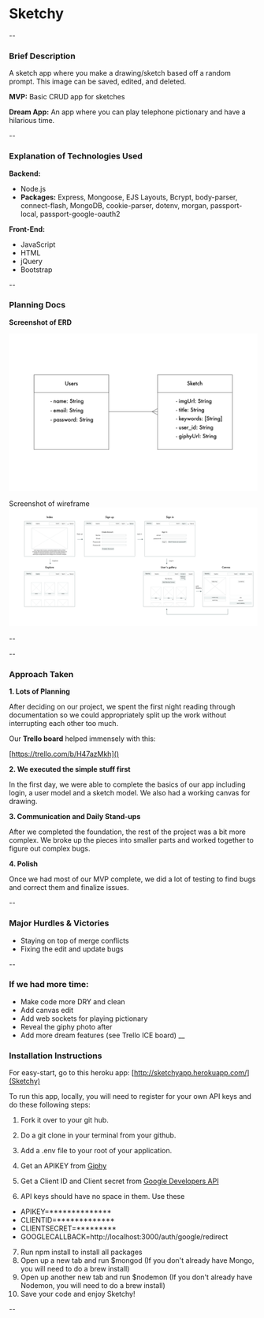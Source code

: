 # Sketchy

--
### Brief Description

A sketch app where you make a drawing/sketch based off a random prompt. This image can be saved, edited, and deleted. 

**MVP:**
Basic CRUD app for sketches

**Dream App:**
An app where you can play telephone pictionary and have a hilarious time. 

--
### Explanation of Technologies Used

**Backend:**

* Node.js
* **Packages:** Express, Mongoose, EJS Layouts, Bcrypt, body-parser, connect-flash, MongoDB, cookie-parser, dotenv, morgan, passport-local, passport-google-oauth2

**Front-End:** 

* JavaScript
* HTML
* jQuery
* Bootstrap

--

### Planning Docs
**Screenshot of ERD**

![Screenshot of ERD](./Screenshots/Sketchy_ERD.jpg)

Screenshot of wireframe
![Screenshot of wireframe](./Screenshots/Sketchy_wireframe.jpg)



--

--

### Approach Taken

**1. Lots of Planning**

After deciding on our project, we spent the first night reading through documentation so we could appropriately split up the work without interrupting each other too much. 

Our **Trello board** helped immensely with this: 

[https://trello.com/b/H47azMkh]()


**2. We executed the simple stuff first**

In the first day, we were able to complete the basics of our app including login, a user model and a sketch model. We also had a working canvas for drawing.

**3. Communication and Daily Stand-ups**

After we completed the foundation, the rest of the project was a bit more complex. We broke up the pieces into smaller parts and worked together to figure out complex bugs. 

**4. Polish**

Once we had most of our MVP complete, we did a lot of testing to find bugs and correct them and finalize issues.  

--

### Major Hurdles & Victories
* Staying on top of merge conflicts
* Fixing the edit and update bugs

--
### If we had more time:
* Make code more DRY and clean
* Add canvas edit 
* Add web sockets for playing pictionary
* Reveal the giphy photo after
* Add more dream features (see Trello ICE board)
__

### Installation Instructions

For easy-start, go to this heroku app:
[http://sketchyapp.herokuapp.com/](Sketchy)

To run this app, locally, you will need to register for your own API keys and do these following steps: 

1. Fork it over to your git hub. 


2. Do a git clone in your terminal from your github. 


3. Add a .env file to your root of your application. 
 

4.  Get an APIKEY from [Giphy](https://developers.giphy.com/)
5. Get a Client ID and Client secret from [Google Developers API](https://console.developers.google.com/apis/) 

6. API keys should have no space in them. Use these 

* APIKEY=**************
* CLIENTID=*************
* CLIENTSECRET=*********
* GOOGLECALLBACK=http://localhost:3000/auth/google/redirect

7. Run npm install to install all packages
8. Open up a new tab and run $mongod
(If you don't already have Mongo, you will need to do a brew install)
9. Open up another new tab and run $nodemon
(If you don't already have Nodemon, you will need to do a brew install)
10. Save your code and enjoy Sketchy!



--



